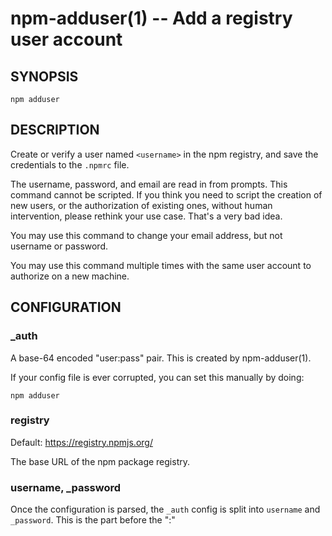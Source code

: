 npm-adduser(1) -- Add a registry user account
=============================================

## SYNOPSIS

    npm adduser

## DESCRIPTION

Create or verify a user named `<username>` in the npm registry, and
save the credentials to the `.npmrc` file.

The username, password, and email are read in from prompts.  This command
cannot be scripted.  If you think you need to script the creation of new
users, or the authorization of existing ones, without human intervention,
please rethink your use case.  That's a very bad idea.

You may use this command to change your email address, but not username
or password.

You may use this command multiple times with the same user account to
authorize on a new machine.

## CONFIGURATION

### _auth

A base-64 encoded "user:pass" pair.  This is created by npm-adduser(1).

If your config file is ever corrupted, you can set this manually by doing:

    npm adduser

### registry

Default: https://registry.npmjs.org/

The base URL of the npm package registry.

### username, _password

Once the configuration is parsed, the `_auth` config is split into
`username` and `_password`.  This is the part before the ":"
